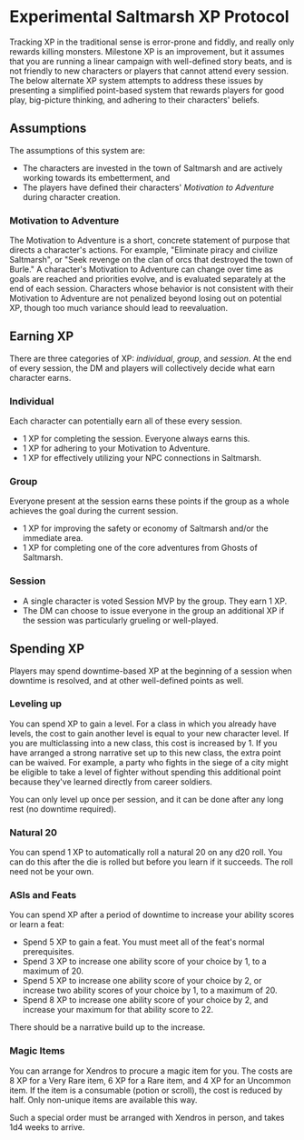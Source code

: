 <style>
  .phb{ background : white;}
  .phb img{ display : none;}
  .phb hr+blockquote{background : white;}
</style>

<!--
Homebrewery Links
Share: https://homebrewery.naturalcrit.com/share/TChUW8s8
Edit: https://homebrewery.naturalcrit.com/edit/GKYSEIU_s
-->

# Experimental Saltmarsh XP Protocol

Tracking XP in the traditional sense is error-prone and fiddly, and really only rewards killing monsters.  Milestone XP is an improvement, but it assumes that you are running a linear campaign with well-defined story beats, and is not friendly to new characters or players that cannot attend every session.  The below alternate XP system attempts to address these issues by presenting a simplified point-based system that rewards players for good play, big-picture thinking, and adhering to their characters' beliefs.

## Assumptions

The assumptions of this system are:

* The characters are invested in the town of Saltmarsh and are actively working towards its embetterment, and
* The players have defined their characters' *Motivation to Adventure* during character creation.

### Motivation to Adventure

The Motivation to Adventure is a short, concrete statement of purpose that directs a character's actions.  For example, "Eliminate piracy and civilize Saltmarsh", or "Seek revenge on the clan of orcs that destroyed the town of Burle."  A character's Motivation to Adventure can change over time as goals are reached and priorities evolve, and is evaluated separately at the end of each session.  Characters whose behavior is not consistent with their Motivation to Adventure are not penalized beyond losing out on potential XP, though too much variance should lead to reevaluation.

## Earning XP

There are three categories of XP: *individual*, *group*, and *session*.  At the end of every session, the DM and players will collectively decide what earn character earns.


### Individual

Each character can potentially earn all of these every session.

* 1 XP for completing the session. Everyone always earns this.
* 1 XP for adhering to your Motivation to Adventure.
* 1 XP for effectively utilizing your NPC connections in Saltmarsh.

### Group

Everyone present at the session earns these points if the group as a whole achieves the goal during the current session.

* 1 XP for improving the safety or economy of Saltmarsh and/or the immediate area.
* 1 XP for completing one of the core adventures from Ghosts of Saltmarsh.

### Session

* A single character is voted Session MVP by the group. They earn 1 XP.
* The DM can choose to issue everyone in the group an additional XP if the session was particularly grueling or well-played.



## Spending XP

Players may spend downtime-based XP at the beginning of a session when downtime is resolved, and at other well-defined points as well.

### Leveling up

You can spend XP to gain a level. For a class in which you already have levels, the cost to gain another level is equal to your new character level.  If you are multiclassing into a new class, this cost is increased by 1.  If you have arranged a strong narrative set up to this new class, the extra point can be waived.  For example, a party who fights in the siege of a city might be eligible to take a level of fighter without spending this additional point because they've learned directly from career soldiers.

You can only level up once per session, and it can be done after any long rest (no downtime required).

### Natural 20

You can spend 1 XP to automatically roll a natural 20 on any d20 roll.  You can do this after the die is rolled but before you learn if it succeeds.  The roll need not be your own.

### ASIs and Feats

You can spend XP after a period of downtime to increase your ability scores or learn a feat:

* Spend 5 XP to gain a feat.  You must meet all of the feat's normal prerequisites.
* Spend 3 XP to increase one ability score of your choice by 1, to a maximum of 20.
* Spend 5 XP to increase one ability score of your choice by 2, or increase two ability scores of your choice by 1, to a maximum of 20.
* Spend 8 XP to increase one ability score of your choice by 2, and increase your maximum for that ability score to 22.

There should be a narrative build up to the increase.

### Magic Items

You can arrange for Xendros to procure a magic item for you.  The costs are 8 XP for a Very Rare item, 6 XP for a Rare item, and 4 XP for an Uncommon item.  If the item is a consumable (potion or scroll), the cost is reduced by half. Only non-unique items are available this way.

Such a special order must be arranged with Xendros in person, and takes 1d4 weeks to arrive.






